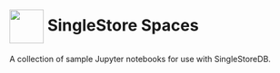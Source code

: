 # <img src="https://github.com/singlestore-labs/singlestoredb-python/blob/main/resources/singlestore-logo.png" height="60" valign="middle"/> SingleStore Spaces

A collection of sample Jupyter notebooks for use with SingleStoreDB.

